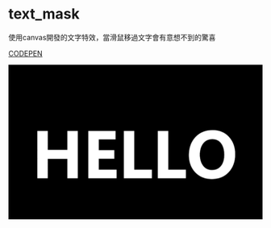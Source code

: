# text_mask

使用canvas開發的文字特效，當滑鼠移過文字會有意想不到的驚喜

[CODEPEN](https://codepen.io/justin000abc/pen/mdbmvxp)

![image](https://raw.githubusercontent.com/justin000abc/text_mask/master/img/text_mask.gif)
